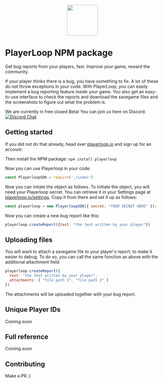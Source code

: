 <p align="center">
  <a href="https://playerloop.io" target="_blank" align="center">
    <img src="https://avatars.githubusercontent.com/u/97310002?s=200&v=4" width="100">
  </a>
  <br />
</p>

# PlayerLoop NPM package

Get bug reports from your players, fast. Improve your game, reward the community.

If your player thinks there is a bug, you have something to fix. A lot of these do not throw exceptions in your code. With PlayerLoop, you can easily implement a bug reporting feature inside your game. You also get an easy-to-use interface to check the reports and download the savegame files and the screenshots to figure out what the problem is.

We are currently in free closed Beta! You can join us here on Discord: [![Discord Chat](https://img.shields.io/discord/929061183233884200?logo=discord&logoColor=ffffff&color=7389D8)](https://discord.gg/rGeGVqnVps)

## Getting started

If you did not do that already, head over [playerloop.io](https://playerloop.io) and sign up for an account.

Then install the NPM package:
`npm install playerloop`

Now you can use Playerloop in your code:

```javascript
const PlayerloopSDK = require('./index')
```

Now you can initate the object as follows. To initiate the object, you will need your Playerloop secret. You can retrieve it in your Settings page at [playerloop.io/settings](https://playerloop.io/settings). Copy it from there and set it up as follows:

```javascript
const playerloop = new PlayerloopSDK({ secret: "YOUR SECRET HERE" });
```

Now you can create a new bug report like this:

```javascript
playerloop.createReport({text: "the text written by your player"})
```

## Uploading files

You will want to attach a savegame file to your player's report, to make it easier to debug. To do so, you can call the same function as above with the additional attachment field:

```javascript
playerloop.createReport({
  text: "the text written by your player",
  attachments: [ "file path 1", "file path 2" ]
})
```

The attachments will be uploaded together with your bug report.

## Unique Player IDs

Coming soon

## Full reference

Coming soon

## Contributing

Make a PR :)